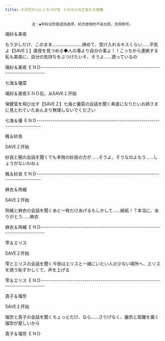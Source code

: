 ```yaml
---
title: その花びらにくちづけを ミカエルの乙女たち攻略
---
```


                注：◆号标记的是追加选项，初次游戏时不会出现，无视即可。

璃紗＆美夜

もう少しだけ、このまま……………………諦めて、受け入れるキスくらい……平気よ【SAVE１】美夜を見つめる◆人の事より自分の事よ！！こっちから連絡する私も美夜に、自分の気持ちをぶつけたいそ、そうよ……誘っているの

璃紗＆美夜 ＥＮＤ--------------------------------------------------------------------------------

七海＆優菜

璃紗＆美夜ＥＮＤ后，从SAVE１开始

保健室を飛び出す【SAVE２】七海と優菜の会話を聞く素直になりたいお姉さまに見とれていたあんまり無理しないでください

七海＆優 ＥＮＤ--------------------------------------------------------------------------------

楓＆紗良

SAVE２开始

紗良と楓の会話を聞くでも本物の紗良の方が……そうよ、そうなのよもう……しょうがないわねぇ

楓＆紗良 ＥＮＤ--------------------------------------------------------------------------------

麻衣＆玲緒

SAVE２开始

玲緒と麻衣の会話を聞くあと一枚だけあげるもしかして……嫉妬！？本当に、ありがとう……麻衣

麻衣＆玲緒 ＥＮＤ--------------------------------------------------------------------------------

雫＆エリス

SAVE２开始

雫とエリスの会話を聞く今夜はエリスと一緒にいたい人の少ない場所へ、エリスを誘う恥ずかしくて、声を上げる

雫＆エリス ＥＮＤ--------------------------------------------------------------------------------

貴子＆瑠奈

SAVE２开始

瑠奈と貴子の会話を聞くちょっとだけ、なら……さりげなく、麗奈と距離を置く瑠奈が愛しいから

貴子＆瑠奈 ＥＮＤ
              
